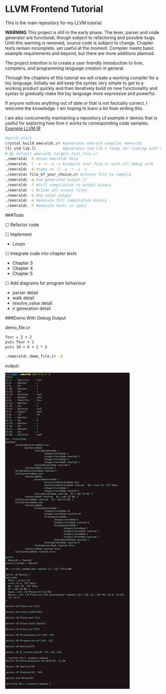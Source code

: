 # LLVM Frontend Tutorial

This is the main repository for my LLVM tutorial.

**WARNING** This project is still in the early phase. The lexer, parser and code generator are functional, though subject to refactoring and possible bugs. Until this warning is removed, source code is subject to change. Chapter texts remain incomplete, yet useful at the moment. Compiler meets basic example requirements and beyond, but there are more additions planned.

The project intention is to create a user friendly introduction to llvm, compilers, and programming language creation in general.

Through the chapters of this tutorial we will create a working compiler for a toy language. Initially we will keep the syntax very simple to get to a working product quickly and then iteratively build on new functionality and syntax to gradually make the toy language more expressive and powerful.

If anyone notices anything out of date or that is not factually correct, I welcome the knowledge. I am hoping to learn a lot from writing this.

I am also concurrently maintaining a repository of example ir demos that is useful for exploring how llvm ir works to corresponding code samples. 
[Example LLVM IR](https://github.com/Virtual-Machine/ir-examples)

```bash
#quick start
crystal build emeraldc.cr #generates emerald compiler emeraldc
llc std-lib.ll            #generates std-lib.s ready for linking with output.s
# By default emeraldc targets test_file.cr
./emeraldc -h #show emeraldc help
./emeraldc -l -a -r -i -v #compile test_file.cr with all debug info
./emeraldc -d #same as -l -a -r -i -v
./emeraldc file_of_your_choice.cr #choose file to compile
./emeraldc -q #no generated output.ll
./emeraldc -f #full compilation to output binary
./emeraldc -c #clean all output files
./emeraldc -n #no color output
./emeraldc -e #execute full compilation binary
./emeraldc -t #execute tests in spec/
```

###Todo

☐ Refactor code

☐ Implement
 - Loops

☐ Integrate code into chapter texts
 - Chapter 3
 - Chapter 4
 - Chapter 5

☐ Add diagrams for program behaviour
 - parser detail
 - walk detail
 - resolve_value detail
 - ir generation detail


###Demo With Debug Output

demo_file.cr
```crystal
four = 2 + 2
puts four + 1
puts 10 < 6 + 1 * 2
```

```bash
./emeraldc demo_file.cr -d
```

output:

![Output](https://raw.githubusercontent.com/Virtual-Machine/llvm-tutorial-book/master/diagrams/img/demo_output.png)

